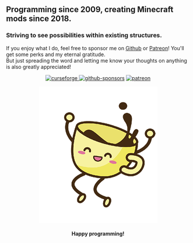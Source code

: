 ## Programming since 2009, creating Minecraft mods since 2018.
### Striving to see possibilities within existing structures.

If you enjoy what I do, feel free to sponsor me on <a href="https://github.com/sponsors/ricksouth" target=_blank>Github</a> or <a href="https://patreon.com/ricksouth" target=_blank>Patreon</a>! You'll get some perks and my eternal gratitude.\
But just spreading the word and letting me know your thoughts on anything is also greatly appreciated!

<p align="center">
  <a href="https://curseforge.com/members/serilum/projects" target=_blank><img alt="curseforge" src="https://img.shields.io/badge/CurseForge-Serilum-F16436?style=flat-square&logo=curseforge&logoColor=FFFFFF"</a>
  <a href="https://github.com/sponsors/ricksouth" target=_blank><img alt="github-sponsors" src="https://img.shields.io/badge/Github%20Sponsors-ricksouth-D03593?style=flat-square&logo=github&logoColor=FFFFFF"></a>
  <a href="https://patreon.com/ricksouth" target=_blank><img alt="patreon" src="https://img.shields.io/badge/Patreon-ricksouth-FF5700?style=flat-square&logo=patreon&logoColor=FF5700"></a>
</p>
<div align="center">
  <a src="#"><img src="https://raw.githubusercontent.com/ricksouth/ricksouth/main/assets/coffee_happy.png"></a>
  <br><br>
  <b>Happy programming!</b>
</div>
